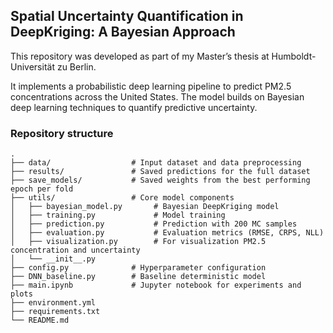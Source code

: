 ## Spatial Uncertainty Quantification in DeepKriging: A Bayesian Approach

This repository was developed as part of my Master’s thesis at Humboldt-Universität zu Berlin.

It implements a probabilistic deep learning pipeline to predict PM2.5 concentrations across the United States. The model builds on Bayesian deep learning techniques to quantify predictive uncertainty.

### Repository structure

```text
.
├── data/                  # Input dataset and data preprocessing
├── results/               # Saved predictions for the full dataset
├── save_models/           # Saved weights from the best performing epoch per fold
├── utils/                 # Core model components
│   ├── bayesian_model.py       # Bayesian DeepKriging model
│   ├── training.py             # Model training
│   ├── prediction.py           # Prediction with 200 MC samples
│   ├── evaluation.py           # Evaluation metrics (RMSE, CRPS, NLL)
│   ├── visualization.py        # For visualization PM2.5 concentration and uncertainty
│   └── __init__.py
├── config.py              # Hyperparameter configuration
├── DNN_baseline.py        # Baseline deterministic model
├── main.ipynb             # Jupyter notebook for experiments and plots
├── environment.yml
├── requirements.txt
└── README.md
```
